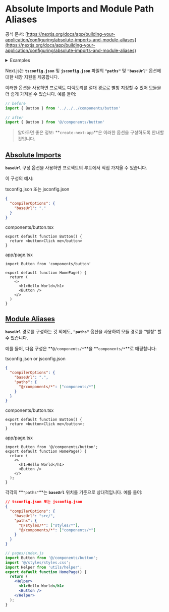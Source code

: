 # Absolute Imports and Module Path Aliases

공식 문서: [https://nextjs.org/docs/app/building-your-application/configuring/absolute-imports-and-module-aliases](https://nextjs.org/docs/app/building-your-application/configuring/absolute-imports-and-module-aliases)

<details>
    <summary>Examples</summary>
    <div markdown="1">
    <a href="https://github.com/vercel/next.js/tree/canary/examples/with-absolute-imports" target="_blank">- Absolute Imports and Aliases
    </a>
    </div>
</details>

Next.js는 **`tsconfig.json`** 및 **`jsconfig.json`** 파일의 **`"paths"`** 및 **`"baseUrl"`** 옵션에 대한 내장 지원을 제공합니다.

이러한 옵션을 사용하면 프로젝트 디렉토리를 절대 경로로 별칭 지정할 수 있어 모듈을 더 쉽게 가져올 수 있습니다. 예를 들어:

```jsx
// before
import { Button } from '../../../components/button'
 
// after
import { Button } from '@/components/button'
```

> 알아두면 좋은 정보: **`create-next-app`**은 이러한 옵션을 구성하도록 안내할 것입니다.
> 

## **[Absolute Imports](https://nextjs.org/docs/app/building-your-application/configuring/absolute-imports-and-module-aliases#absolute-imports)**

**`baseUrl`** 구성 옵션을 사용하면 프로젝트의 루트에서 직접 가져올 수 있습니다.

이 구성의 예시:

tsconfig.json 또는 jsconfig.json

```json
{
  "compilerOptions": {
    "baseUrl": "."
  }
}
```

components/button.tsx

```tsx
export default function Button() {
  return <button>Click me</button>
}
```

app/page.tsx

```tsx
import Button from 'components/button'
 
export default function HomePage() {
  return (
    <>
      <h1>Hello World</h1>
      <Button />
    </>
  )
}
```

## **[Module Aliases](https://nextjs.org/docs/app/building-your-application/configuring/absolute-imports-and-module-aliases#module-aliases)**

**`baseUrl`** 경로를 구성하는 것 외에도, **`"paths"`** 옵션을 사용하여 모듈 경로를 "별칭" 할 수 있습니다.

예를 들어, 다음 구성은 **`@/components/*`**을 **`components/*`**로 매핑합니다:

tsconfig.json or jsconfig.json

```json
{
  "compilerOptions": {
    "baseUrl": ".",
    "paths": {
      "@/components/*": ["components/*"]
    }
  }
}
```

components/button.tsx

```tsx
export default function Button() {
  return <button>Click me</button>;
}
```

app/page.tsx

```tsx
import Button from '@/components/button';
export default function HomePage() {
  return (
    <>
      <h1>Hello World</h1>
      <Button />
    </>
  );
}
```

각각의 **`"paths"`**는 **`baseUrl`** 위치를 기준으로 상대적입니다. 예를 들어:

```json
// tsconfig.json 또는 jsconfig.json
{
  "compilerOptions": {
    "baseUrl": "src/",
    "paths": {
      "@/styles/*": ["styles/*"],
      "@/components/*": ["components/*"]
    }
  }
}
```

```jsx
// pages/index.js
import Button from '@/components/button';
import '@/styles/styles.css';
import Helper from 'utils/helper';
export default function HomePage() {
  return (
    <Helper>
      <h1>Hello World</h1>
      <Button />
    </Helper>
  );
}
```
